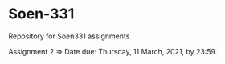 # Soen-331
Repository for Soen331 assignments

Assignment 2 => Date due: Thursday, 11 March, 2021, by 23:59.
